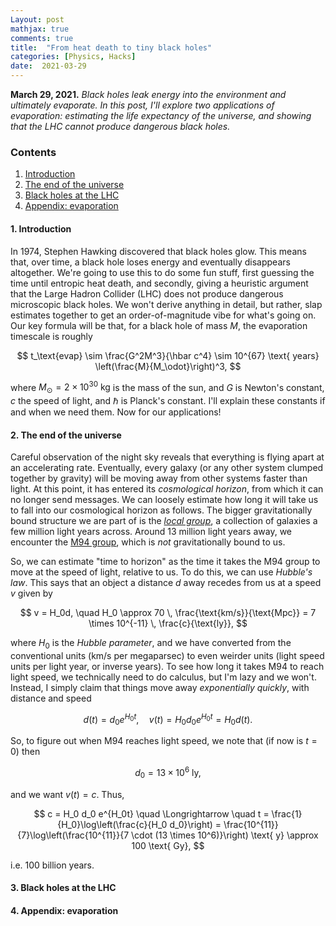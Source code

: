 ```yaml
---
Layout: post
mathjax: true
comments: true
title:  "From heat death to tiny black holes"
categories: [Physics, Hacks]
date:  2021-03-29
---
```


**March 29, 2021.** *Black holes leak energy into the environment and
  ultimately evaporate. In this post, I'll explore two applications of
  evaporation: estimating the life expectancy of the universe, and
  showing that the LHC cannot produce dangerous black holes.*

### Contents

1. <a href="#sec-1">Introduction</a>
2. <a href="#sec-2">The end of the universe</a>
3. <a href="#sec-3">Black holes at the LHC</a>
4. <a href="#sec-A">Appendix: evaporation</a>

#### 1. Introduction<a id="sec-1" name="sec-1"></a>

In 1974, Stephen Hawking discovered that black holes glow.
This means that, over time, a black hole loses energy and eventually
disappears altogether.
We're going to use this to do some fun stuff, first guessing the
time until entropic heat death, and secondly, giving a heuristic
argument that the Large Hadron Collider (LHC) does not produce
dangerous microscopic black holes.
We won't derive anything in detail, but rather, slap estimates together
to get an order-of-magnitude vibe for what's going on.
Our key formula will be that, for a black hole of mass $M$, the
evaporation timescale is roughly

$$
t_\text{evap} \sim \frac{G^2M^3}{\hbar c^4} \sim 10^{67} \text{ years}
\left(\frac{M}{M_\odot}\right)^3,
$$

where $M_\odot = 2\times 10^{30} \text{ kg}$ is the mass of the sun,
and $G$ is Newton's constant, $c$ the speed of light, and $\hbar$ is
Planck's constant. I'll explain these constants if and when we need
them.
Now for our applications!

#### 2. The end of the universe<a id="sec-2" name="sec-2"></a>

Careful observation of the night sky reveals that everything is flying
apart at an accelerating rate. Eventually, every galaxy (or any other
system clumped together by gravity) will be moving away from other
systems faster than light.
At this point, it has entered its *cosmological horizon*, from which
it can no longer send messages.
We can loosely estimate how long it will take us to fall into our
cosmological horizon as follows.
The bigger gravitationally bound structure we are part of is the
[*local group*](https://en.wikipedia.org/wiki/Local_Group), a collection of galaxies a few million light
years across.
Around 13 million light years away, we encounter the
[M94 group](https://en.wikipedia.org/wiki/M94_Group), which is *not*
gravitationally bound to us.

So, we can estimate "time to horizon" as the time it takes the M94
group to move at the speed of light, relative to us.
To do this, we can use *Hubble's law*.
This says that an object a distance $d$ away recedes from us at a
speed $v$ given by

$$
v = H_0d, \quad H_0 \approx 70 \, \frac{\text{km/s}}{\text{Mpc}}
= 7 \times 10^{-11} \, \frac{c}{\text{ly}},
$$

where $H_0$ is the *Hubble parameter*, and we have converted from the
conventional units (km/s per megaparsec) to even weirder units (light
speed units per light year, or inverse years).
To see how long it takes M94 to reach light speed, we technically need
to do calculus, but I'm lazy and we won't. Instead, I simply claim
that things move away *exponentially quickly*, with distance and speed

$$
d(t) = d_0 e^{H_0t}, \quad v(t) = H_0 d_0 e^{H_0t} = H_0 d(t).
$$

So, to figure out when M94 reaches light speed, we note that (if now
is $t = 0$) then

$$
d_0 = 13 \times 10^6 \text{ ly},
$$

and we want $v(t) = c$. Thus,

$$
c = H_0 d_0 e^{H_0t} \quad \Longrightarrow \quad t =
\frac{1}{H_0}\log\left(\frac{c}{H_0 d_0}\right) =
\frac{10^{11}}{7}\log\left(\frac{10^{11}}{7 \cdot (13 \times 10^6)}\right) \text{
y} \approx 100 \text{ Gy},
$$

i.e. $100$ billion years.

#### 3. Black holes at the LHC<a id="sec-3" name="sec-3"></a>

#### 4. Appendix: evaporation<a id="sec-4" name="sec-4"></a>

